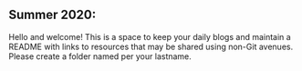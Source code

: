## Summer 2020: 

Hello and welcome! This is a space to keep your daily blogs and maintain a README with links to resources that may be shared using non-Git avenues. 
Please create a folder named per your lastname.

